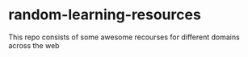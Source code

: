 # random-learning-resources
This repo consists of some awesome recourses for different domains across the web   
